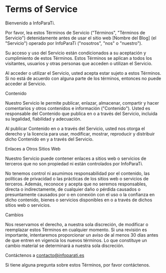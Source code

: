 # Terms of Service

Bienvenido a InfoParaTi.

Por favor, lea estos Términos de Servicio ("Términos", "Términos de Servicio") detenidamente antes de usar el sitio web [Nombre del Blog] (el "Servicio") operado por InfoParaTi ("nosotros", "nos" o "nuestro").

Su acceso y uso del Servicio están condicionados a su aceptación y cumplimiento de estos Términos. Estos Términos se aplican a todos los visitantes, usuarios y otras personas que acceden o utilizan el Servicio.

Al acceder o utilizar el Servicio, usted acepta estar sujeto a estos Términos. Si no está de acuerdo con alguna parte de los términos, entonces no puede acceder al Servicio.

Contenido

Nuestro Servicio le permite publicar, enlazar, almacenar, compartir y hacer comentarios y otros contenidos e información ("Contenido"). Usted es responsable del Contenido que publica en o a través del Servicio, incluida su legalidad, fiabilidad y adecuación.

Al publicar Contenido en o a través del Servicio, usted nos otorga el derecho y la licencia para usar, modificar, mostrar, reproducir y distribuir dicho Contenido en y a través del Servicio.

Enlaces a Otros Sitios Web

Nuestro Servicio puede contener enlaces a sitios web o servicios de terceros que no son propiedad ni están controlados por InfoParaTi.

No tenemos control ni asumimos responsabilidad por el contenido, las políticas de privacidad o las prácticas de los sitios web o servicios de terceros. Además, reconoce y acepta que no seremos responsables, directa o indirectamente, de cualquier daño o pérdida causados o presuntamente causados por o en conexión con el uso o la confianza en dicho contenido, bienes o servicios disponibles en o a través de dichos sitios web o servicios.

Cambios

Nos reservamos el derecho, a nuestra sola discreción, de modificar o reemplazar estos Términos en cualquier momento. Si una revisión es importante, intentaremos proporcionar un aviso de al menos 30 días antes de que entren en vigencia los nuevos términos. Lo que constituye un cambio material se determinará a nuestra sola discreción.

Contáctenos a contacto@infoparati.es

Si tiene alguna pregunta sobre estos Términos, por favor contáctenos.

